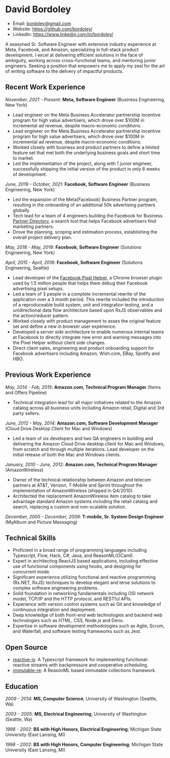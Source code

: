# David Bordoley
* Email: bordoley@gmail.com  
* Website: https://github.com/bordoley/
* LinkedIn: https://www.linkedin.com/in/bordoley/

A seasoned Sr. Software Engineer with extensive industry experience at Meta, Facebook, and Amazon, specializing in full-stack product development. I excel at delivering efficient solutions in the face of ambiguity, working across cross-functional teams, and mentoring junior engineers.  Seeking a position that empowers me to apply my zeal for the art of writing software to the delivery of impactful products.

## Recent Work Experience
*November, 2021 - Present*: **Meta, Software Engineer** (Business Engineering, New York)
  * Lead engineer on the Meta Business Accelerator partnership incentive program for high value advertisers, which drove over $100M in incremental ad revenue, despite macro-economic conditions.
  * Lead engineer on the Meta Business Accelerator partnership incentive program for high value advertisers, which drove over $100M in incremental ad revenue, despite macro-economic conditions. 
  * Worked closely with business and product partners to define a limited feature set that met both the underlying business goals and short time to market.
  * Led the implementation of the project, along with 1 junior engineer, successfully shipping the initial version of the product in only 8 weeks of development.

*June, 2019 - October, 2021*: **Facebook, Software Engineer** (Business Engineering, New York)
  * Led the expansion of the Meta(Facebook) Business Partner program, resulting in the onboarding of an additional 50k advertising partners globally.
  * Tech lead for a team of 4 engineers building the Facebook for Business [Partner Directory](https://www.facebook.com/business/partner-directory/search), a search tool that helps Facebook advertisers find marketing partners. 
  * Drove the planning, scoping and estimation process, establishing the overall project delivery plan.

*May, 2018 - May, 2019*: **Facebook, Software Engineer** (Solutions Engineering, New York)

*April, 2015 - April, 2018*: **Facebook, Software Engineer** (Solutions Engineering, Seattle)
  * Lead developer of the [Facebook Pixel Helper](https://chrome.google.com/webstore/detail/facebook-pixel-helper/fdgfkebogiimcoedlicjlajpkdmockpc?hl=en), a Chrome browser plugin used by 1.5 million people that helps them debug their Facebook advertising pixel setups.
  * Led a team of 3 people in a complete incremental rewrite of the application over a 3 month period. This rewrite included the introduction of a reproduceable build system, unit and integration testing, and a unidirectional data flow architecture based upon RxJS observables and the action/reducer pattern.
  * Worked closely with product management to asses the original feature set and define a new in browser user experience.
  * Developed a server side architecture to enable numerous internal teams at Facebook to directly integrate new error and warning messages into the Pixel Helper without client side changes.
  * Direct client sales, engineering and product onboarding support for Facebook advertisers including Amazon, Wish.com, EBay, Spotify and HBO.

## Previous Work Experience
*May, 2014 - Feb, 2015*: **Amazon.com, Technical Program Manager** (Items and Offers Pipeline)
  * Technical integration lead for all major initiatives related to the Amazon catalog across all business units including Amazon retail, Digital and 3rd party sellers.

*June, 2012 - May, 2014*: **Amazon.com, Software Development Manager** (Cloud Drive Desktop Client for Mac and Windows)
  * Led a team of six developers and two QA engineers in building and delivering the Amazon Cloud Drive desktop client for Mac and Windows, from scratch and through multiple iterations. Lead developer on the initial release of both the Mac and Windows clients.

*January, 2010 - June, 2012*: **Amazon.com, Technical Program Manager** (AmazonWireless)
  * Owner of the technical relationship between Amazon and telecom partners at AT&T, Verizon, T-Mobile and Sprint throughout the implementation of AmazonWireless (shipped in Q4/2010).
  * Architected the replacement AmazonWireless item catalog to take advantage standard Amazon systems including the retail catalog and search, replacing a custom and non-scalable solution.

*December, 2005 - December, 2009*: **T-mobile, Sr. System Design Engineer** (MyAlbum and Picture Messaging)

## Technical Skills
* Proficient in a broad range of programming languages including Typescript, Flow, Hack, C#, Java, and ReasonML(OCaml).
* Expert in architecting ReactJS based applications, including effective use of functional components using hooks, and designing for concurrent mode. 
* Significant experience utilizing functional and reactive programming (Rx.NET, RxJS) techniques to develop elegant and terse solutions to complex software engineering problems.
* Solid foundation in networking fundamentals including OSI network model, TCP/IP and the HTTP protocol, and RESTful APIs.
* Experience with version control systems such as Git and knowledge of continuous integration and deployment.
* Deep knowledge of both front-end web technologies and backend web technologies such as HTML, CSS, Node.js and Deno.
* Expertise in software development methodologies such as Agile, Scrum, and Waterfall, and software testing frameworks such as Jest.

## Open Source
* [reactive-js](https://github.com/bordoley/reactive-js): A Typescript framework for implementing functional-reactive streams with backpressure and cooperative scheduling. 
* [immutable-re](https://github.com/facebookarchive/immutable-re): A ReasonML based immutable collections framework.

## Education
*2009 - 2014*: **MS, Computer Science**; University of Washington (Seattle, Wa)

*2003 - 2005*: **MS, Electrical Engineering**; University of Washington (Seattle, Wa)

*1998 - 2002*: **BS with High Honors, Electrical Engineering**; Michigan State University (East Lansing, MI)

*1998 - 2002*: **BS with High Honors, Computer Engineering**; Michigan State University (East Lansing, MI)
